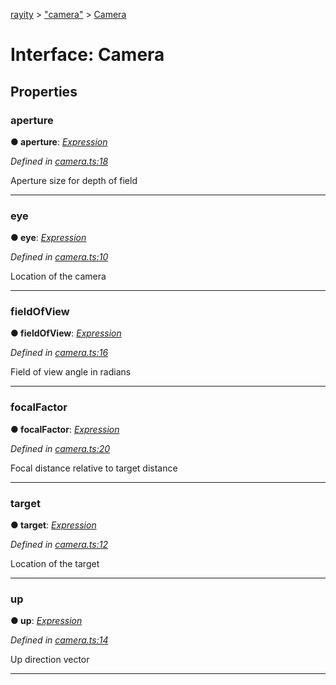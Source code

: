 [rayity](../README.md) > ["camera"](../modules/_camera_.md) > [Camera](../interfaces/_camera_.camera.md)



# Interface: Camera


## Properties
<a id="aperture"></a>

###  aperture

**●  aperture**:  *[Expression](_expression_.expression.md)* 

*Defined in [camera.ts:18](https://github.com/gribbet/rayity/blob/3875d6f/src/camera.ts#L18)*



Aperture size for depth of field




___

<a id="eye"></a>

###  eye

**●  eye**:  *[Expression](_expression_.expression.md)* 

*Defined in [camera.ts:10](https://github.com/gribbet/rayity/blob/3875d6f/src/camera.ts#L10)*



Location of the camera




___

<a id="fieldofview"></a>

###  fieldOfView

**●  fieldOfView**:  *[Expression](_expression_.expression.md)* 

*Defined in [camera.ts:16](https://github.com/gribbet/rayity/blob/3875d6f/src/camera.ts#L16)*



Field of view angle in radians




___

<a id="focalfactor"></a>

###  focalFactor

**●  focalFactor**:  *[Expression](_expression_.expression.md)* 

*Defined in [camera.ts:20](https://github.com/gribbet/rayity/blob/3875d6f/src/camera.ts#L20)*



Focal distance relative to target distance




___

<a id="target"></a>

###  target

**●  target**:  *[Expression](_expression_.expression.md)* 

*Defined in [camera.ts:12](https://github.com/gribbet/rayity/blob/3875d6f/src/camera.ts#L12)*



Location of the target




___

<a id="up"></a>

###  up

**●  up**:  *[Expression](_expression_.expression.md)* 

*Defined in [camera.ts:14](https://github.com/gribbet/rayity/blob/3875d6f/src/camera.ts#L14)*



Up direction vector




___


